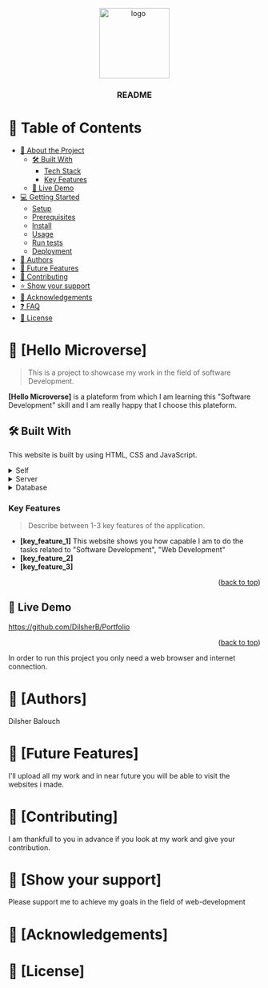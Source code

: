 <a name="readme-top"></a>

<!--
HOW TO USE:
This is an example of how you may give instructions on setting up your project locally.

Modify this file to match your project and remove sections that don't apply.

REQUIRED SECTIONS:
- Table of Contents
- About the Project
  - Built With
  - Live Demo
- Getting Started
- Authors
- Future Features
- Contributing
- Show your support
- Acknowledgements
- License

After you're finished please remove all the comments and instructions!
-->

<div align="center">

  <img src="murple_logo.png" alt="logo" width="140"  height="auto" />
  <br/>

  <h3><b>README</b></h3>

</div>

<!-- TABLE OF CONTENTS -->

# 📗 Table of Contents

- [📖 About the Project](#about-project)
  - [🛠 Built With](#built-with)
    - [Tech Stack](#tech-stack)
    - [Key Features](#key-features)
  - [🚀 Live Demo](#live-demo)
- [💻 Getting Started](#getting-started)
  - [Setup](#setup)
  - [Prerequisites](#prerequisites)
  - [Install](#install)
  - [Usage](#usage)
  - [Run tests](#run-tests)
  - [Deployment](#triangular_flag_on_post-deployment)
- [👥 Authors](#authors)
- [🔭 Future Features](#future-features)
- [🤝 Contributing](#contributing)
- [⭐️ Show your support](#support)
- [🙏 Acknowledgements](#acknowledgements)
- [❓ FAQ](#faq)
- [📝 License](#license)

<!-- PROJECT DESCRIPTION -->

# 📖 [Hello Microverse] <a name="about-project"></a>

> This is a project to showcase my work in the field of software Development.

**[Hello Microverse]** is a plateform from which I am learning  this "Software Development" skill and I am really  happy that I choose this plateform.

## 🛠 Built With <a name="built-with"></a>
This website is built by using HTML, CSS and JavaScript.

<details>
  <summary>Self</summary>
  <ul>
    <li><a href="https://reactjs.org/">React.js</a></li>
  </ul>
</details>

<details>
  <summary>Server</summary>
  <ul>
    <li><a href="https://expressjs.com/">Express.js</a></li>
  </ul>
</details>

<details>
<summary>Database</summary>
  <ul>
    <li><a href="https://www.postgresql.org/">PostgreSQL</a></li>
  </ul>
</details>

<!-- Features -->

### Key Features <a name="key-features"></a>

> Describe between 1-3 key features of the application.

- **[key_feature_1]** This website shows you how capable I am to do the tasks related to "Software Development", "Web Development"
- **[key_feature_2]**
- **[key_feature_3]**

<p align="right">(<a href="#readme-top">back to top</a>)</p>

<!-- LIVE DEMO -->

## 🚀 Live Demo <a name="live-demo"></a>

https://github.com/DilsherB/Portfolio

<p align="right">(<a href="#readme-top">back to top</a>)</p>

<!-- GETTING STARTED -->

In order to run this project you only need a web browser and internet connection.

<!-- Authors -->

# 📖 [Authors] <a name="authors"></a>
Dilsher Balouch

<!-- Future Features -->

# 📖 [Future Features] <a name="future-features"></a>
I'll upload all my work and in near future you will be able to visit the websites i made.

<!-- Contributing -->

# 📖 [Contributing] <a name="contributing"></a>
I am thankfull to you in advance if you look at my work and give your contribution.

<!-- Show your support -->

# 📖 [Show your support] <a name="support"></a>
Please support me to achieve my goals in the field of web-development

<!-- Acknowledgements -->

# 📖 [Acknowledgements] <a name="acknowledgements"></a>

<!-- License -->

# 📖 [License] <a name="license"></a>
